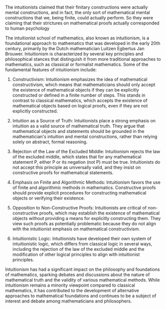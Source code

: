 The intuitionists claimed that their finitary constructions were actually mental constructions, and in fact, the only sort of mathematical mental constructions that we, being finite, could actually perform. So they were claiming that their strictures on mathematical proofs actually corresponded to human psychology

The intuitionist school of mathematics, also known as intuitionism, is a foundational approach to mathematics that was developed in the early 20th century, primarily by the Dutch mathematician Luitzen Egbertus Jan Brouwer. Intuitionism is characterized by several key principles and philosophical stances that distinguish it from more traditional approaches to mathematics, such as classical or formalist mathematics. Some of the fundamental features of intuitionism include:

1. Constructivism: Intuitionism emphasizes the idea of mathematical constructivism, which means that mathematicians should only accept the existence of mathematical objects if they can be explicitly constructed or defined in a finite number of steps. This stands in contrast to classical mathematics, which accepts the existence of mathematical objects based on logical proofs, even if they are not explicitly constructed.

2. Intuition as a Source of Truth: Intuitionists place a strong emphasis on intuition as a valid source of mathematical truth. They argue that mathematical objects and statements should be grounded in the mathematician's intuition and mental constructions, rather than relying solely on abstract, formal reasoning.

3. Rejection of the Law of the Excluded Middle: Intuitionism rejects the law of the excluded middle, which states that for any mathematical statement P, either P or its negation (not P) must be true. Intuitionists do not accept this principle as universally valid, and they insist on constructive proofs for mathematical statements.

4. Emphasis on Finite and Algorithmic Methods: Intuitionism favors the use of finite and algorithmic methods in mathematics. Constructive proofs should provide explicit procedures for constructing mathematical objects or verifying their existence.

5. Opposition to Non-Constructive Proofs: Intuitionists are critical of non-constructive proofs, which may establish the existence of mathematical objects without providing a means for explicitly constructing them. They view such proofs as potentially problematic because they do not align with the intuitionist emphasis on mathematical constructivism.

6. Intuitionistic Logic: Intuitionists have developed their own system of intuitionistic logic, which differs from classical logic in several ways, including the rejection of the law of the excluded middle and the modification of other logical principles to align with intuitionist principles.

Intuitionism has had a significant impact on the philosophy and foundations of mathematics, sparking debates and discussions about the nature of mathematical truth and the validity of various mathematical methods. While intuitionism remains a minority viewpoint compared to classical mathematics, it has contributed to the development of alternative approaches to mathematical foundations and continues to be a subject of interest and debate among mathematicians and philosophers.